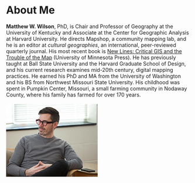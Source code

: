 # About Me
<b>Matthew W. Wilson</b>, PhD, is Chair and Professor of Geography at the University of Kentucky and Associate at the Center for Geographic Analysis at Harvard University. He directs Mapshop, a community mapping lab, and he is an editor at <em>cultural geographies</em>, an international, peer-reviewed quarterly journal.  His most recent book is [New Lines: Critical GIS and the Trouble of the Map](https://www.upress.umn.edu/book-division/books/new-lines) (University of Minnesota Press). He has previously taught at Ball State University and the Harvard Graduate School of Design, and his current research examines mid-20th century, digital mapping practices. He earned his PhD and MA from the University of Washington and his BS from Northwest Missouri State University. His childhood was spent in Pumpkin Center, Missouri, a small farming community in Nodaway County, where his family has farmed for over 170 years.
<br><br>
![Matthew W. Wilson](assets/images/matthew-wilson.png "Matthew W. Wilson")
